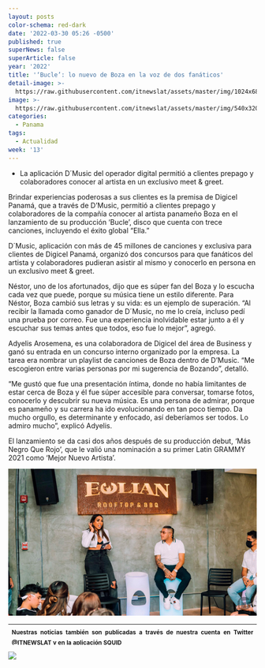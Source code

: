 ```yaml
---
layout: posts
color-schema: red-dark
date: '2022-03-30 05:26 -0500'
published: true
superNews: false
superArticle: false
year: '2022'
title: '‘Bucle’: lo nuevo de Boza en la voz de dos fanáticos'
detail-image: >-
  https://raw.githubusercontent.com/itnewslat/assets/master/img/1024x680/boza-g.jpg
image: >-
  https://raw.githubusercontent.com/itnewslat/assets/master/img/540x320/boza-p.jpg
categories:
  - Panama
tags:
  - Actualidad
week: '13'
---
```

- La aplicación D´Music del operador digital permitió a clientes prepago y colaboradores conocer al artista en un exclusivo meet & greet.
	
Brindar experiencias poderosas a sus clientes es la premisa de Digicel Panamá, que a través de D’Music, permitió a clientes prepago y colaboradores de la compañía conocer al artista panameño Boza en el lanzamiento de su producción ‘Bucle’, disco que cuenta con trece canciones, incluyendo el éxito global “Ella.”

D´Music, aplicación con más de 45 millones de canciones y exclusiva para clientes de Digicel Panamá, organizó dos concursos para que fanáticos del artista y colaboradores pudieran asistir al mismo y conocerlo en persona en un exclusivo meet & greet.

Néstor, uno de los afortunados, dijo que es súper fan del Boza y lo escucha cada vez que puede, porque su música tiene un estilo diferente. Para Néstor, Boza cambió sus letras y su vida: es un ejemplo de superación. “Al recibir la llamada como ganador de D´Music, no me lo creía, incluso pedí una prueba por correo. Fue una experiencia inolvidable estar junto a él y escuchar sus temas antes que todos, eso fue lo mejor”, agregó.

Adyelis Arosemena, es una colaboradora de Digicel del área de Business y ganó su entrada en un concurso interno organizado por la empresa. La tarea era nombrar un playlist de canciones de Boza dentro de D’Music. “Me escogieron entre varias personas por mi sugerencia de Bozando”, detalló.

“Me gustó que fue una presentación íntima, donde no había limitantes de estar cerca de Boza y él fue súper accesible para conversar, tomarse fotos, conocerlo y descubrir su nueva música. Es una persona de admirar, porque es panameño y su carrera ha ido evolucionando en tan poco tiempo. Da mucho orgullo, es determinante y enfocado, así deberíamos ser todos. Lo admiro mucho”, explicó Adyelis. 

El lanzamiento se da casi dos años después de su producción debut, ‘Más Negro Que Rojo’, que le valió una nominación a su primer Latin GRAMMY 2021 como ‘Mejor Nuevo Artista’.

![](https://raw.githubusercontent.com/itnewslat/assets/master/img/540x320/boza-p.jpg)

<table style="height: 42px;" width="569">
<tbody>
<tr>
<td style="text-align: justify;"><sub><strong>Nuestras noticias también son publicadas a través de nuestra cuenta en Twitter <a href="https://twitter.com/itnewslat?lang=es">@ITNEWSLAT</a> y en la aplicación <a href="https://squidapp.co/en/">SQUID</a></strong></sub></td>
</tr>
</tbody>
</table>

<img src="https://tracker.metricool.com/c3po.jpg?hash=56f88a41e39ab42c063cc51676587a04"/>